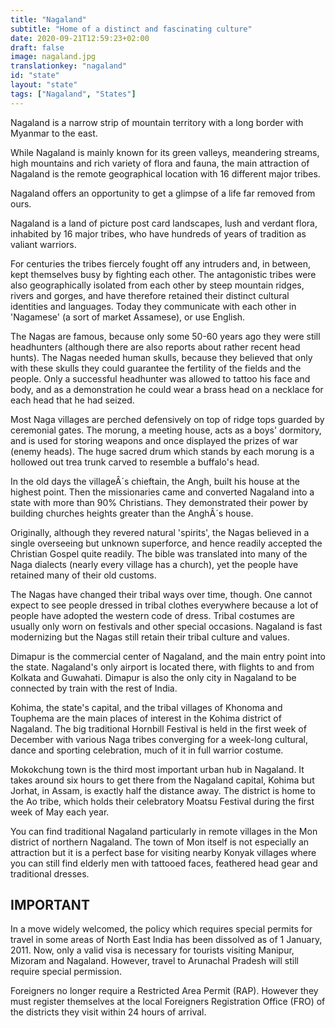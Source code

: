 ```yaml
---
title: "Nagaland"
subtitle: "Home of a distinct and fascinating culture"
date: 2020-09-21T12:59:23+02:00
draft: false
image: nagaland.jpg
translationkey: "nagaland"
id: "state"
layout: "state"
tags: ["Nagaland", "States"] 
---
```


Nagaland is a narrow strip of mountain territory with a long border with Myanmar to the east.

While Nagaland is mainly known for its green valleys, meandering streams, high mountains and rich variety of flora and fauna, the main attraction of Nagaland is the remote geographical location with 16 different major tribes.

Nagaland offers an opportunity to get a glimpse of a life far removed from ours.
 

Nagaland is a land of picture post card landscapes, lush and verdant flora, inhabited by 16 major tribes, who have hundreds of years of tradition as valiant warriors.

For centuries the tribes fiercely fought off any intruders and, in between, kept themselves busy by fighting each other. The antagonistic tribes were also geographically isolated from each other by steep mountain ridges, rivers and gorges, and have therefore retained their distinct cultural identities and languages. Today they communicate with each other in 'Nagamese' (a sort of market Assamese), or use English.

The Nagas are famous, because only some 50-60 years ago they were still headhunters (although there are also reports about rather recent head hunts). The Nagas needed human skulls, because they believed that only with these skulls they could guarantee the fertility of the fields and the people. Only a successful headhunter was allowed to tattoo his face and body, and as a demonstration he could wear a brass head on a necklace for each head that he had seized.

Most Naga villages are perched defensively on top of ridge tops guarded by ceremonial gates. The morung, a meeting house, acts as a boys' dormitory, and is used for storing weapons and once displayed the prizes of war (enemy heads). The huge sacred drum which stands by each morung is a hollowed out trea trunk carved to resemble a buffalo's head.

In the old days the villageÂ´s chieftain, the Angh, built his house at the highest point. Then the missionaries came and converted Nagaland into a state with more than 90% Christians. They demonstrated their power by building churches heights greater than the AnghÂ´s house.

Originally, although they revered natural 'spirits', the Nagas believed in a single overseeing but unknown superforce, and hence readily accepted the Christian Gospel quite readily. The bible was translated into many of the Naga dialects (nearly every village has a church), yet the people have retained many of their old customs.

The Nagas have changed their tribal ways over time, though. One cannot expect to see people dressed in tribal clothes everywhere because a lot of people have adopted the western code of dress. Tribal costumes are usually only worn on festivals and other special occasions. Nagaland is fast modernizing but the Nagas still retain their tribal culture and values.

Dimapur is the commercial center of Nagaland, and the main entry point into the state. Nagaland's only airport is located there, with flights to and from Kolkata and Guwahati. Dimapur is also the only city in Nagaland to be connected by train with the rest of India.

Kohima, the state's capital, and the tribal villages of Khonoma and Touphema are the main places of interest in the Kohima district of Nagaland. The big traditional Hornbill Festival is held in the first week of December with various Naga tribes converging for a week-long cultural, dance and sporting celebration, much of it in full warrior costume.

Mokokchung town is the third most important urban hub in Nagaland. It takes around six hours to get there from the Nagaland capital, Kohima but Jorhat, in Assam, is exactly half the distance away. The district is home to the Ao tribe, which holds their celebratory Moatsu Festival during the first week of May each year.

You can find traditional Nagaland particularly in remote villages in the Mon district of northern Nagaland. The town of Mon itself is not especially an attraction but it is a perfect base for visiting nearby Konyak villages where you can still find elderly men with tattooed faces, feathered head gear and traditional dresses.

## IMPORTANT

In a move widely welcomed, the policy which requires special permits for travel in some areas of North East India has been dissolved as of 1 January, 2011. Now, only a valid visa is necessary for tourists visiting Manipur, Mizoram and Nagaland. However, travel to Arunachal Pradesh will still require special permission.

Foreigners no longer require a Restricted Area Permit (RAP). However they must register themselves at the local Foreigners Registration Office (FRO) of the districts they visit within 24 hours of arrival.

